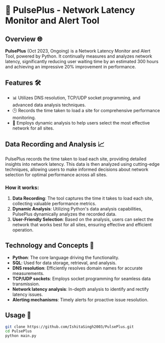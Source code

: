 # 🚀 PulsePlus - Network Latency Monitor and Alert Tool

## Overview 🌐

**PulsePlus** (Oct 2023, Ongoing) is a Network Latency Monitor and Alert Tool, powered by Python. It continually measures and analyzes network latency, significantly reducing user waiting time by an estimated 300 hours and achieving an impressive 20% improvement in performance.

## Features 🛠️

- 📊 Utilizes DNS resolution, TCP/UDP socket programming, and advanced data analysis techniques.
- 🕒 Records the time taken to load a site for comprehensive performance monitoring.
- 🚀 Employs dynamic analysis to help users select the most effective network for all sites.

## Data Recording and Analysis 📈

PulsePlus records the time taken to load each site, providing detailed insights into network latency. This data is then analyzed using cutting-edge techniques, allowing users to make informed decisions about network selection for optimal performance across all sites.

### How it works:

1. **Data Recording**: The tool captures the time it takes to load each site, collecting valuable performance metrics.
2. **Dynamic Analysis**: Utilizing Python's data analysis capabilities, PulsePlus dynamically analyzes the recorded data.
3. **User-Friendly Selection**: Based on the analysis, users can select the network that works best for all sites, ensuring effective and efficient operation.

## Technology and Concepts 🚀

- **Python**: The core language driving the functionality.
- **SQL**: Used for data storage, retrieval, and analysis.
- **DNS resolution**: Efficiently resolves domain names for accurate measurements.
- **TCP/UDP sockets**: Employs socket programming for seamless data transmission.
- **Network latency analysis**: In-depth analysis to identify and rectify latency issues.
- **Alerting mechanisms**: Timely alerts for proactive issue resolution.

## Usage 🚀

```bash
git clone https://github.com/IshitaSingh2003/PulsePlus.git
cd PulsePlus
python main.py
